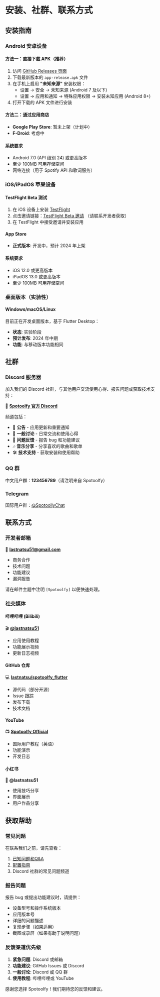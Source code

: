 # 安装、社群、联系方式

## 安装指南

### Android 安卓设备

#### 方法一：直接下载 APK（推荐）
1. 访问 [GitHub Releases 页面](https://github.com/lastnatsu/spotoolfy_flutter/releases)
2. 下载最新版本的 `app-release.apk` 文件
3. 在手机上启用 **"未知来源"** 安装权限：
   - 设置 → 安全 → 未知来源 (Android 7 及以下)
   - 设置 → 应用和通知 → 特殊应用权限 → 安装未知应用 (Android 8+)
4. 打开下载的 APK 文件进行安装

#### 方法二：通过应用商店
- **Google Play Store**: 暂未上架（计划中）
- **F-Droid**: 考虑中

#### 系统要求
- Android 7.0 (API 级别 24) 或更高版本
- 至少 100MB 可用存储空间
- 网络连接（用于 Spotify API 和歌词服务）

### iOS/iPadOS 苹果设备

#### TestFlight Beta 测试
1. 在 iOS 设备上安装 [TestFlight](https://apps.apple.com/app/testflight/id899247664)
2. 点击邀请链接：[TestFlight Beta 邀请](https://testflight.apple.com/join/example) （请联系开发者获取）
3. 在 TestFlight 中接受邀请并安装应用

#### App Store 
- **正式版本**: 开发中，预计 2024 年上架

#### 系统要求
- iOS 12.0 或更高版本
- iPadOS 13.0 或更高版本
- 至少 100MB 可用存储空间

### 桌面版本（实验性）

#### Windows/macOS/Linux
目前正在开发桌面版本，基于 Flutter Desktop：
- **状态**: 实验阶段
- **预计发布**: 2024 年中期
- **功能**: 与移动版本功能相同

## 社群

### Discord 服务器
加入我们的 Discord 社群，与其他用户交流使用心得、报告问题或获取技术支持：

🎵 **[Spotoolfy 官方 Discord](https://discord.gg/spotoolfy)** 

频道包括：
- 📢 **公告** - 应用更新和重要通知
- 💬 **一般讨论** - 日常交流和使用心得
- 🐛 **问题反馈** - 报告 bug 和功能建议
- 🎶 **音乐分享** - 分享喜欢的歌曲和歌单
- 🛠️ **技术支持** - 获取安装和使用帮助

### QQ 群
中文用户群：**123456789**（请注明来自 Spotoolfy）

### Telegram
国际用户群：[@SpotoollyChat](https://t.me/SpotoollyChat)

## 联系方式

### 开发者邮箱
📧 **lastnatsu51@gmail.com**
- 商务合作
- 技术问题
- 功能建议
- 漏洞报告

请在邮件主题中注明 `[Spotoolfy]` 以便快速处理。

### 社交媒体

#### 哔哩哔哩 (Bilibili)
🎬 **[@lastnatsu51](https://space.bilibili.com/example)**
- 应用使用教程
- 功能展示视频
- 更新日志视频

#### GitHub 仓库
💻 **[lastnatsu/spotoolfy_flutter](https://github.com/lastnatsu/spotoolfy_flutter)**
- 源代码（部分开源）
- Issue 跟踪
- 发布下载
- 技术文档

#### YouTube
📺 **[Spotoolfy Official](https://youtube.com/@spotoolfy)**
- 国际用户教程（英语）
- 功能演示
- 开发日志

#### 小红书
📱 **@lastnatsu51**
- 使用技巧分享
- 界面展示
- 用户作品分享

## 获取帮助

### 常见问题
在联系我们之前，请先查看：
1. [已知问题和Q&A](/advanced/faq)
2. [配置指南](/getting-started/configuration)
3. Discord 社群的常见问题频道

### 报告问题
报告 bug 或提出功能建议时，请提供：
- 设备型号和操作系统版本
- 应用版本号
- 详细的问题描述
- 复现步骤（如果适用）
- 截图或录屏（如果有助于说明问题）

### 反馈渠道优先级
1. **紧急问题**: Discord 或邮箱
2. **功能建议**: GitHub Issues 或 Discord
3. **一般讨论**: Discord 或 QQ 群
4. **使用教程**: 哔哩哔哩或 YouTube

感谢您选择 Spotoolfy！我们期待您的反馈和建议。